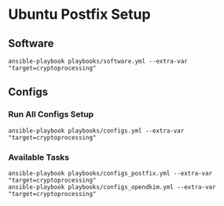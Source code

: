 # Ubuntu Postfix Setup

## Software

```
ansible-playbook playbooks/software.yml --extra-var "target=cryptoprocessing"
```

## Configs

### Run All Configs Setup

```
ansible-playbook playbooks/configs.yml --extra-var "target=cryptoprocessing"
```

### Available Tasks

```
ansible-playbook playbooks/configs_postfix.yml --extra-var "target=cryptoprocessing"
ansible-playbook playbooks/configs_opendkim.yml --extra-var "target=cryptoprocessing"
```
